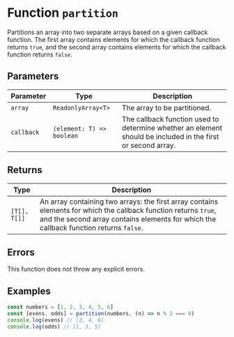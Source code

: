 # Function `partition`

Partitions an array into two separate arrays based on a given callback function. The first array contains elements for which the callback function returns `true`, and the second array contains elements for which the callback function returns `false`.

## Parameters

| Parameter  | Type                      | Description                                                                                                 |
| ---------- | ------------------------- | ----------------------------------------------------------------------------------------------------------- |
| `array`    | `ReadonlyArray<T>`        | The array to be partitioned.                                                                                |
| `callback` | `(element: T) => boolean` | The callback function used to determine whether an element should be included in the first or second array. |

## Returns

| Type         | Description                                                                                                                                                                                               |
| ------------ | --------------------------------------------------------------------------------------------------------------------------------------------------------------------------------------------------------- |
| `[T[], T[]]` | An array containing two arrays: the first array contains elements for which the callback function returns `true`, and the second array contains elements for which the callback function returns `false`. |

## Errors

This function does not throw any explicit errors.

## Examples

```typescript
const numbers = [1, 2, 3, 4, 5, 6]
const [evens, odds] = partition(numbers, (n) => n % 2 === 0)
console.log(evens) // [2, 4, 6]
console.log(odds) // [1, 3, 5]
```
